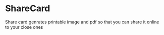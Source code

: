# ShareCard
Share card genrates printable image and pdf so that you can share it online to your close ones
